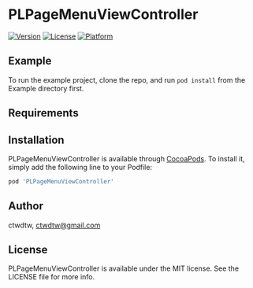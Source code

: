 # PLPageMenuViewController

<!---[![CI Status](http://img.shields.io/travis/ctwdtw/PLPageMenuViewController.svg?style=flat)](https://travis-ci.org/ctwdtw/PLPageMenuViewController)-->
[![Version](https://img.shields.io/cocoapods/v/PLPageMenuViewController.svg?style=flat)](http://cocoapods.org/pods/PLPageMenuViewController)
[![License](https://img.shields.io/cocoapods/l/PLPageMenuViewController.svg?style=flat)](http://cocoapods.org/pods/PLPageMenuViewController)
[![Platform](https://img.shields.io/cocoapods/p/PLPageMenuViewController.svg?style=flat)](http://cocoapods.org/pods/PLPageMenuViewController)

## Example

To run the example project, clone the repo, and run `pod install` from the Example directory first.

## Requirements

## Installation

PLPageMenuViewController is available through [CocoaPods](http://cocoapods.org). To install
it, simply add the following line to your Podfile:

```ruby
pod 'PLPageMenuViewController'
```

## Author

ctwdtw, ctwdtw@gmail.com

## License

PLPageMenuViewController is available under the MIT license. See the LICENSE file for more info.
